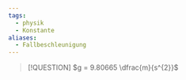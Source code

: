 ```yaml
---
tags:
  - physik
  - Konstante
aliases:
  - Fallbeschleunigung
---
```


> [!QUESTION] $g = 9.80665 \dfrac{m}{s^{2}}$